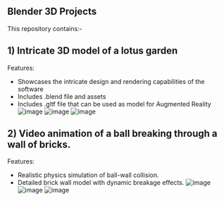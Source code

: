 ## Blender 3D Projects
This repository contains:-
## 1) Intricate 3D model of a lotus garden
Features:
- Showcases the intricate design and rendering capabilities of the software
- Includes .blend file and assets
- Includes .gltf file that can be used as model for Augmented Reality
![image](https://github.com/chhaviGupta986/Blender-3D-Projects/assets/94625954/174c0888-8fb2-4cb9-b7ae-eb6579abe25a)
![image](https://github.com/chhaviGupta986/Blender-3D-Projects/assets/94625954/ff649d96-7c8f-4cd1-b0e3-2b1e0daeddf6)
![image](https://github.com/chhaviGupta986/Blender-3D-Projects/assets/94625954/6d1f3f75-4c5a-4e10-8468-be708d6c70c2)

## 2) Video animation of a ball breaking through a wall of bricks.
Features:
- Realistic physics simulation of ball-wall collision.
- Detailed brick wall model with dynamic breakage effects.
![image](https://github.com/chhaviGupta986/Blender-3D-Projects/assets/94625954/104f59a5-ad1d-4b02-93a6-c10827944dd7)
![image](https://github.com/chhaviGupta986/Blender-3D-Projects/assets/94625954/791a1c9d-5370-4eb3-9496-a8a66227d839)
![image](https://github.com/chhaviGupta986/Blender-3D-Projects/assets/94625954/182b8184-c653-4976-99e9-aabd11fdda50)
